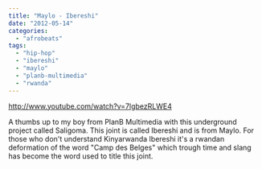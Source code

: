 ```yaml
---
title: "Maylo - Ibereshi"
date: "2012-05-14"
categories: 
  - "afrobeats"
tags: 
  - "hip-hop"
  - "ibereshi"
  - "maylo"
  - "planb-multimedia"
  - "rwanda"
---
```


http://www.youtube.com/watch?v=7lgbezRLWE4

A thumbs up to my boy from PlanB Multimedia with this underground project called Saligoma. This joint is called Ibereshi and is from Maylo. For those who don't understand Kinyarwanda Ibereshi it's a rwandan deformation of the word "Camp des Belges" which trough time and slang has become the word used to title this joint.
